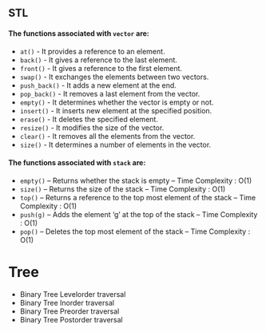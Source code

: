 ## STL <br />
#### The functions associated with ```vector``` are: 
- ```at()``` - It provides a reference to an element.
- ```back()``` - It gives a reference to the last element.
- ```front()``` - It gives a reference to the first element.
- ```swap()``` - It exchanges the elements between two vectors.
- ```push_back()``` - It adds a new element at the end.
- ```pop_back()``` - It removes a last element from the vector.
- ```empty()``` - It determines whether the vector is empty or not.
- ```insert()``` - It inserts new element at the specified position.
- ```erase()``` - It deletes the specified element.
- ```resize()``` - It modifies the size of the vector.
- ```clear()``` - It removes all the elements from the vector.
- ```size()``` - It determines a number of elements in the vector.<br />
#### The functions associated with ```stack``` are: 
- ```empty()``` – Returns whether the stack is empty – Time Complexity : O(1) 
- ```size()``` – Returns the size of the stack – Time Complexity : O(1) 
- ```top()``` – Returns a reference to the top most element of the stack – Time Complexity : O(1) 
- ```push(g)``` – Adds the element ‘g’ at the top of the stack – Time Complexity : O(1) 
- ```pop()``` – Deletes the top most element of the stack – Time Complexity : O(1) 

# Tree
- Binary Tree Levelorder traversal
- Binary Tree Inorder traversal
- Binary Tree Preorder traversal
- Binary Tree Postorder traversal